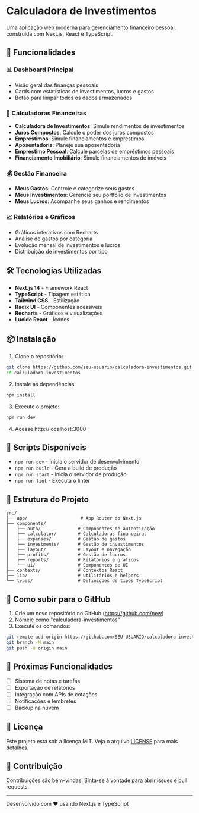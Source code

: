 # Calculadora de Investimentos

Uma aplicação web moderna para gerenciamento financeiro pessoal, construída com Next.js, React e TypeScript.

## 🚀 Funcionalidades

### 📊 Dashboard Principal
- Visão geral das finanças pessoais
- Cards com estatísticas de investimentos, lucros e gastos
- Botão para limpar todos os dados armazenados

### 🧮 Calculadoras Financeiras
- **Calculadora de Investimentos**: Simule rendimentos de investimentos
- **Juros Compostos**: Calcule o poder dos juros compostos
- **Empréstimos**: Simule financiamentos e empréstimos
- **Aposentadoria**: Planeje sua aposentadoria
- **Empréstimo Pessoal**: Calcule parcelas de empréstimos pessoais
- **Financiamento Imobiliário**: Simule financiamentos de imóveis

### 💰 Gestão Financeira
- **Meus Gastos**: Controle e categorize seus gastos
- **Meus Investimentos**: Gerencie seu portfólio de investimentos
- **Meus Lucros**: Acompanhe seus ganhos e rendimentos

### 📈 Relatórios e Gráficos
- Gráficos interativos com Recharts
- Análise de gastos por categoria
- Evolução mensal de investimentos e lucros
- Distribuição de investimentos por tipo

## 🛠️ Tecnologias Utilizadas

- **Next.js 14** - Framework React
- **TypeScript** - Tipagem estática
- **Tailwind CSS** - Estilização
- **Radix UI** - Componentes acessíveis
- **Recharts** - Gráficos e visualizações
- **Lucide React** - Ícones

## 📦 Instalação

1. Clone o repositório:
```bash
git clone https://github.com/seu-usuario/calculadora-investimentos.git
cd calculadora-investimentos
```

2. Instale as dependências:
```bash
npm install
```

3. Execute o projeto:
```bash
npm run dev
```

4. Acesse http://localhost:3000

## 🔧 Scripts Disponíveis

- `npm run dev` - Inicia o servidor de desenvolvimento
- `npm run build` - Gera a build de produção
- `npm run start` - Inicia o servidor de produção
- `npm run lint` - Executa o linter

## 📁 Estrutura do Projeto

```
src/
├── app/                    # App Router do Next.js
├── components/            
│   ├── auth/              # Componentes de autenticação
│   ├── calculator/        # Calculadoras financeiras
│   ├── expenses/          # Gestão de gastos
│   ├── investments/       # Gestão de investimentos
│   ├── layout/            # Layout e navegação
│   ├── profits/           # Gestão de lucros
│   ├── reports/           # Relatórios e gráficos
│   └── ui/                # Componentes de UI
├── contexts/              # Contextos React
├── lib/                   # Utilitários e helpers
└── types/                 # Definições de tipos TypeScript
```

## 🚀 Como subir para o GitHub

1. Crie um novo repositório no GitHub (https://github.com/new)
2. Nomeie como "calculadora-investimentos"
3. Execute os comandos:

```bash
git remote add origin https://github.com/SEU-USUARIO/calculadora-investimentos.git
git branch -M main
git push -u origin main
```

## 🎯 Próximas Funcionalidades

- [ ] Sistema de notas e tarefas
- [ ] Exportação de relatórios
- [ ] Integração com APIs de cotações
- [ ] Notificações e lembretes
- [ ] Backup na nuvem

## 📄 Licença

Este projeto está sob a licença MIT. Veja o arquivo [LICENSE](LICENSE) para mais detalhes.

## 🤝 Contribuição

Contribuições são bem-vindas! Sinta-se à vontade para abrir issues e pull requests.

---

Desenvolvido com ❤️ usando Next.js e TypeScript
